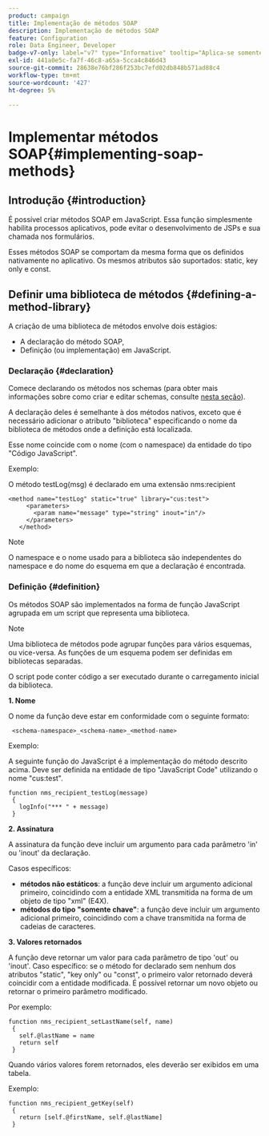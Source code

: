 ```yaml
---
product: campaign
title: Implementação de métodos SOAP
description: Implementação de métodos SOAP
feature: Configuration
role: Data Engineer, Developer
badge-v7-only: label="v7" type="Informative" tooltip="Aplica-se somente ao Campaign Classic v7"
exl-id: 441a0e5c-fa7f-46c8-a65a-5cca4c846d43
source-git-commit: 28638e76bf286f253bc7efd02db848b571ad88c4
workflow-type: tm+mt
source-wordcount: '427'
ht-degree: 5%

---
```


# Implementar métodos SOAP{#implementing-soap-methods}



## Introdução {#introduction}

É possível criar métodos SOAP em JavaScript. Essa função simplesmente habilita processos aplicativos, pode evitar o desenvolvimento de JSPs e sua chamada nos formulários.

Esses métodos SOAP se comportam da mesma forma que os definidos nativamente no aplicativo. Os mesmos atributos são suportados: static, key only e const.

## Definir uma biblioteca de métodos {#defining-a-method-library}

A criação de uma biblioteca de métodos envolve dois estágios:

* A declaração do método SOAP,
* Definição (ou implementação) em JavaScript.

### Declaração {#declaration}

Comece declarando os métodos nos schemas (para obter mais informações sobre como criar e editar schemas, consulte [nesta seção](../../configuration/using/about-schema-edition.md)).

A declaração deles é semelhante à dos métodos nativos, exceto que é necessário adicionar o atributo &quot;biblioteca&quot; especificando o nome da biblioteca de métodos onde a definição está localizada.

Esse nome coincide com o nome (com o namespace) da entidade do tipo &quot;Código JavaScript&quot;.

Exemplo:

O método testLog(msg) é declarado em uma extensão nms:recipient

```
<method name="testLog" static="true" library="cus:test">
     <parameters>
       <param name="message" type="string" inout="in"/>
     </parameters>
   </method>
```

>[!NOTE]
>
>O namespace e o nome usado para a biblioteca são independentes do namespace e do nome do esquema em que a declaração é encontrada.

### Definição {#definition}

Os métodos SOAP são implementados na forma de função JavaScript agrupada em um script que representa uma biblioteca.

>[!NOTE]
>
>Uma biblioteca de métodos pode agrupar funções para vários esquemas, ou vice-versa. As funções de um esquema podem ser definidas em bibliotecas separadas.

O script pode conter código a ser executado durante o carregamento inicial da biblioteca.

**1. Nome**

O nome da função deve estar em conformidade com o seguinte formato:

```
 <schema-namespace>_<schema-name>_<method-name>
```

Exemplo:

A seguinte função do JavaScript é a implementação do método descrito acima. Deve ser definida na entidade de tipo &quot;JavaScript Code&quot; utilizando o nome &quot;cus:test&quot;.

```
function nms_recipient_testLog(message)
 {
   logInfo("*** " + message)
 }
```

**2. Assinatura**

A assinatura da função deve incluir um argumento para cada parâmetro &#39;in&#39; ou &#39;inout&#39; da declaração.

Casos específicos:

* **métodos não estáticos**: a função deve incluir um argumento adicional primeiro, coincidindo com a entidade XML transmitida na forma de um objeto de tipo &quot;xml&quot; (E4X).
* **métodos do tipo &quot;somente chave&quot;**: a função deve incluir um argumento adicional primeiro, coincidindo com a chave transmitida na forma de cadeias de caracteres.

**3. Valores retornados**

A função deve retornar um valor para cada parâmetro de tipo &#39;out&#39; ou &#39;inout&#39;. Caso específico: se o método for declarado sem nenhum dos atributos &quot;static&quot;, &quot;key only&quot; ou &quot;const&quot;, o primeiro valor retornado deverá coincidir com a entidade modificada. É possível retornar um novo objeto ou retornar o primeiro parâmetro modificado.

Por exemplo:

```
function nms_recipient_setLastName(self, name)
 {
   self.@lastName = name
   return self
 }
```

Quando vários valores forem retornados, eles deverão ser exibidos em uma tabela.

Exemplo:

```
function nms_recipient_getKey(self)
 {
   return [self.@firstName, self.@lastName]
 }
```
